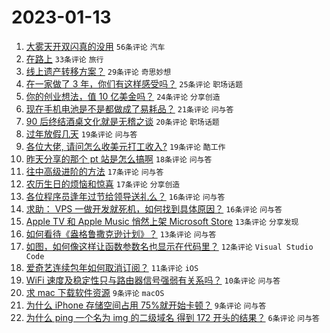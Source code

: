 # 2023-01-13

1. [大雾天开双闪真的没用](https://www.v2ex.com/t/908586) `56条评论` `汽车`
1. [在路上](https://www.v2ex.com/t/908582) `33条评论` `旅行`
1. [线上遗产转移方案？](https://www.v2ex.com/t/908607) `29条评论` `奇思妙想`
1. [在一家做了 3 年，你们有这样感受吗？](https://www.v2ex.com/t/908599) `25条评论` `职场话题`
1. [你的创业想法，值 10 亿美金吗？](https://www.v2ex.com/t/908595) `24条评论` `分享创造`
1. [现在手机电池是不是都做成了易耗品？](https://www.v2ex.com/t/908591) `21条评论` `问与答`
1. [90 后终结酒桌文化就是无稽之谈](https://www.v2ex.com/t/908634) `20条评论` `职场话题`
1. [过年放假几天](https://www.v2ex.com/t/908611) `19条评论` `问与答`
1. [各位大佬, 请问怎么收美元打工收入?](https://www.v2ex.com/t/908587) `19条评论` `酷工作`
1. [昨天分享的那个 pt 站是怎么搞啊](https://www.v2ex.com/t/908597) `18条评论` `问与答`
1. [往中高级进阶的方法](https://www.v2ex.com/t/908613) `17条评论` `问与答`
1. [农历生日的烦恼和惊喜](https://www.v2ex.com/t/908583) `17条评论` `分享创造`
1. [各位程序员逢年过节给领导送礼么？](https://www.v2ex.com/t/908629) `16条评论` `问与答`
1. [求助： VPS 一做开发就死机，如何找到具体原因？](https://www.v2ex.com/t/908620) `16条评论` `问与答`
1. [Apple TV 和 Apple Music 悄然上架 Microsoft Store](https://www.v2ex.com/t/908610) `13条评论` `分享发现`
1. [如何看待《盎格鲁撒克逊计划》？](https://www.v2ex.com/t/908600) `13条评论` `问与答`
1. [如图，如何像这样让函数参数名也显示在代码里？](https://www.v2ex.com/t/908605) `12条评论` `Visual Studio Code`
1. [爱奇艺连续包年如何取消订阅？](https://www.v2ex.com/t/908602) `11条评论` `iOS`
1. [WiFi 速度及稳定性只与路由器信号强弱有关系吗？](https://www.v2ex.com/t/908584) `10条评论` `问与答`
1. [求 mac 下载软件资源](https://www.v2ex.com/t/908618) `9条评论` `macOS`
1. [为什么 iPhone 存储空间占用 75%就开始卡顿？](https://www.v2ex.com/t/908612) `9条评论` `问与答`
1. [为什么 ping 一个名为 img 的二级域名 得到 172 开头的结果？](https://www.v2ex.com/t/908598) `6条评论` `问与答`
